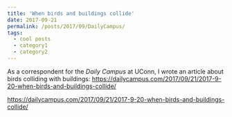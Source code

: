 ```yaml
---
title: 'When birds and buildings collide'
date: 2017-09-21
permalink: /posts/2017/09/DailyCampus/
tags:
  - cool posts
  - category1
  - category2
---
```


As a correspondent for the _Daily Campus_ at UConn, I wrote an article about birds colliding with buildings: https://dailycampus.com/2017/09/21/2017-9-20-when-birds-and-buildings-collide/

<a href = "https://dailycampus.com/2017/09/21/2017-9-20-when-birds-and-buildings-collide/" target="_blank">https://dailycampus.com/2017/09/21/2017-9-20-when-birds-and-buildings-collide/</a>
